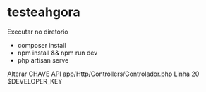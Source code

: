 # testeahgora

Executar no diretorio
 - composer install
 - npm install && npm run dev
 - php artisan serve

Alterar CHAVE API
app/Http/Controllers/Controlador.php Linha 20 $DEVELOPER_KEY
